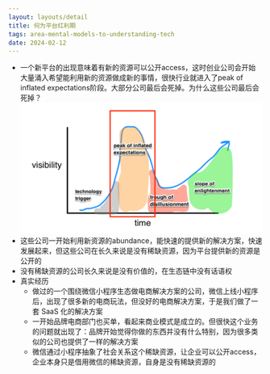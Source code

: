 ```yaml
---
layout: layouts/detail
title: 何为平台红利期
tags: area-mental-models-to-understanding-tech
date: 2024-02-12
---
```

- 一个新平台的出现意味着有新的资源可以公开access，这时创业公司会开始大量涌入希望能利用新的资源做成新的事情，很快行业就进入了peak of inflated expectations阶段。大部分公司最后会死掉。为什么这些公司最后会死掉？
![Peak of Inlated Expectaions Chart](/static/img/so-called-platform-hongliqi.png)
- 这些公司一开始利用新资源的abundance，能快速的提供新的解决方案，快速发展起来，但这些公司在长久来说是没有稀缺资源，因为平台提供新的资源是公开的
- 没有稀缺资源的公司长久来说是没有价值的，在生态链中没有话语权
- 真实经历
  - 做过的一个围绕微信小程序生态做电商解决方案的公司，微信上线小程序后，出现了很多新的电商玩法，但没好的电商解决方案，于是我们做了一套 SaaS 化的解决方案
  - 一开始品牌电商部门也买单，看起来商业模式是成立的。但很快这个业务的问题就出现了：品牌开始觉得你做的东西并没有什么特别，因为很多类似的公司也提供了一样的解决方案
  - 微信通过小程序抽象了社会关系这个稀缺资源，让企业可以公开access，企业本身只是借用微信的稀缺资源，自身是没有稀缺资源的